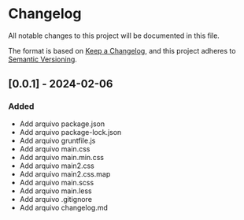# Changelog

All notable changes to this project will be documented in this file.

The format is based on [Keep a Changelog](https://keepachangelog.com/en/1.0.0/),
and this project adheres to [Semantic Versioning](https://semver.org/spec/v2.0.0.html).

## [0.0.1] - 2024-02-06

### Added

- Add arquivo package.json
- Add arquivo package-lock.json
- Add arquivo gruntfile.js
- Add arquivo main.css
- Add arquivo main.min.css
- Add arquivo main2.css
- Add arquivo main2.css.map
- Add arquivo main.scss
- Add arquivo main.less
- Add arquivo .gitignore
- Add arquivo changelog.md